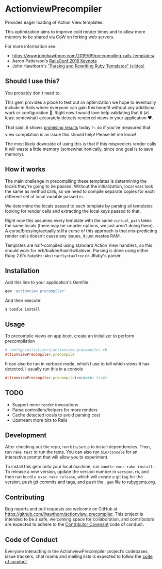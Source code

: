 # ActionviewPrecompiler

Provides eager loading of Action View templates.

This optimization aims to improve cold render times and to allow more memory to be shared via CoW on forking web servers.

For more information see:

* https://www.johnhawthorn.com/2019/09/precompiling-rails-templates/
* Aaron Patterson's [RailsConf 2019 Keynote](https://www.youtube.com/watch?v=8Dld5kFWGCc)
* John Hawthorn's ["Parsing and Rewriting Ruby Templates" (slides)](https://www.slideshare.net/JohnHawthorn4/parsing-and-rewriting-ruby-templates)

## Should I use this?

You probably don't need to.

This gem provides a place to test out an optimization we hope to eventually include in Rails where everyone can gain this benefit without any additional work or configuration :hugs:.
Right now I would love help validating that it (at least somewhat) accurately detects rendered views in your application :heart:.

That said, it shows [promising results](https://www.johnhawthorn.com/2019/09/precompiling-rails-templates/) today :chart_with_downwards_trend: so if you've measured that view compilation is an issue this should help! Please let me know!

The most likely downside of using this is that if this mispredicts render calls it will waste a little memory (somewhat ironically, since one goal is to save memory).

## How it works

The main challenge in precompiling these templates is determining the locals they're going to be passed.
Without the initialization, local vars look the same as method calls, so we need to compile separate copies for each different set of local variable passed in.

We determine the locals passed to each template by parsing all templates looking for render calls and extracting the local keys passed to that.

Right now this assumes every template with the same `virtual_path` takes the same locals (there may be smarter options, we just aren't doing them).
A curse/blessing/actually still a curse of this approach is that mis-predicting render calls doesn't cause any issues, it just wastes RAM.

Templates are half-compiled using standard Action View handlers, so this should work for erb/builder/haml/whatever.
Parsing is done using either Ruby 2.6's `RubyVM::AbstractSyntaxTree` or JRuby's parser.

## Installation

Add this line to your application's Gemfile:

```ruby
gem 'actionview_precompiler'
```

And then execute:

    $ bundle install

## Usage

To precompile views on app boot, create an initializer to perform precompilation

``` ruby
# config/initializers/actionview_precompiler.rb
ActionviewPrecompiler.precompile
```

It can also be run in verbose mode, which I use to tell which views it has detected. I usually run this in a console

``` ruby
ActionviewPrecompiler.precompile(verbose: true)
```

## TODO

* Support more `render` invocations
* Parse controllers/helpers for more renders
* Cache detected locals to avoid parsing cost
* Upstream more bits to Rails

## Development

After checking out the repo, run `bin/setup` to install dependencies. Then, run `rake test` to run the tests. You can also run `bin/console` for an interactive prompt that will allow you to experiment.

To install this gem onto your local machine, run `bundle exec rake install`. To release a new version, update the version number in `version.rb`, and then run `bundle exec rake release`, which will create a git tag for the version, push git commits and tags, and push the `.gem` file to [rubygems.org](https://rubygems.org).

## Contributing

Bug reports and pull requests are welcome on GitHub at https://github.com/jhawthorn/actionview_precompiler. This project is intended to be a safe, welcoming space for collaboration, and contributors are expected to adhere to the [Contributor Covenant](http://contributor-covenant.org) code of conduct.

## Code of Conduct

Everyone interacting in the ActionviewPrecompiler project’s codebases, issue trackers, chat rooms and mailing lists is expected to follow the [code of conduct](https://github.com/jhawthorn/actionview_precompiler/blob/master/CODE_OF_CONDUCT.md).
